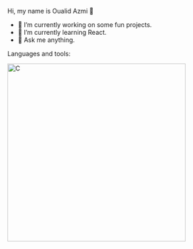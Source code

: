 Hi, my name is Oualid Azmi 👋

- 🔭 I’m currently working on some fun projects.
- 🌱 I’m currently learning React.
- 💬 Ask me anything.

Languages and tools: 

<div style = "padding= 0; 
               display=flex;
               justify-content= flex-start;">
   <img style="padding-top= 0;" align="left" alt="C" height= "400px" src=https://github.com/O-Azmi/O-Azmi/assets/156133878/a652deef-68f1-47e0-b18d-e57a22114623;"/>

</div>


